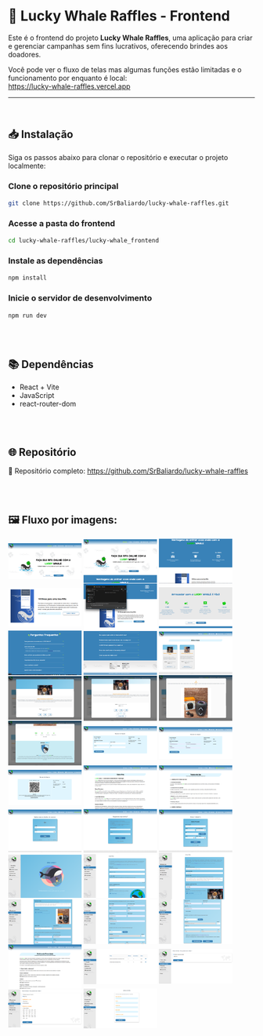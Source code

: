 # 🐳 Lucky Whale Raffles - Frontend

Este é o frontend do projeto **Lucky Whale Raffles**, uma aplicação para criar e gerenciar campanhas sem fins lucrativos, oferecendo brindes aos doadores.

Você pode ver o fluxo de telas mas algumas funções estão limitadas e o funcionamento por enquanto é local:<br>
https://lucky-whale-raffles.vercel.app

---
<br>

## 📥 Instalação

Siga os passos abaixo para clonar o repositório e executar o projeto localmente:

  ### Clone o repositório principal
  ```bash
  git clone https://github.com/SrBaliardo/lucky-whale-raffles.git
  ```
 
  ### Acesse a pasta do frontend
  ```bash
  cd lucky-whale-raffles/lucky-whale_frontend
  ```
  
  ### Instale as dependências
   ```bash
  npm install
  ```
  
  ### Inicie o servidor de desenvolvimento
   ```bash
  npm run dev
  ```
<br><br>

## 📚 Dependências
- React + Vite
- JavaScript
- react-router-dom

<br><br>

## 🌐 Repositório
🔗 Repositório completo: https://github.com/SrBaliardo/lucky-whale-raffles

<br><br>

## 🖼️ Fluxo por imagens:<br>
<div>
  <img align="center" alt="HTML" height="auto" width="150" src="src/assets/readme_images/lucky_whale-00.png">
  <img align="center" alt="HTML" height="auto" width="150" src="src/assets/readme_images/lucky_whale-01.png">
  <img align="center" alt="HTML" height="auto" width="150" src="src/assets/readme_images/lucky_whale-02.png">
  <img align="center" alt="HTML" height="auto" width="150" src="src/assets/readme_images/lucky_whale-03.png">
  <img align="center" alt="HTML" height="auto" width="150" src="src/assets/readme_images/lucky_whale-04.png">
  <img align="center" alt="HTML" height="auto" width="150" src="src/assets/readme_images/lucky_whale-05.png">
  <img align="center" alt="HTML" height="auto" width="150" src="src/assets/readme_images/lucky_whale-06.png">
  <img align="center" alt="HTML" height="auto" width="150" src="src/assets/readme_images/lucky_whale-07.png">
  <img align="center" alt="HTML" height="auto" width="150" src="src/assets/readme_images/lucky_whale-08.png">
  <img align="center" alt="HTML" height="auto" width="150" src="src/assets/readme_images/lucky_whale-09.png">
  <img align="center" alt="HTML" height="auto" width="150" src="src/assets/readme_images/lucky_whale-10.png">
  <img align="center" alt="HTML" height="auto" width="150" src="src/assets/readme_images/lucky_whale-11.png">
  <img align="center" alt="HTML" height="auto" width="150" src="src/assets/readme_images/lucky_whale-12.png">
  <img align="center" alt="HTML" height="auto" width="150" src="src/assets/readme_images/lucky_whale-13.png">
  <img align="center" alt="HTML" height="auto" width="150" src="src/assets/readme_images/lucky_whale-14.png">
  <img align="center" alt="HTML" height="auto" width="150" src="src/assets/readme_images/lucky_whale-15.png">
  <img align="center" alt="HTML" height="auto" width="150" src="src/assets/readme_images/lucky_whale-16.png">
  <img align="center" alt="HTML" height="auto" width="150" src="src/assets/readme_images/lucky_whale-17.png">
  <img align="center" alt="HTML" height="auto" width="150" src="src/assets/readme_images/lucky_whale-18.png">
  <img align="center" alt="HTML" height="auto" width="150" src="src/assets/readme_images/lucky_whale-19.png">
  <img align="center" alt="HTML" height="auto" width="150" src="src/assets/readme_images/lucky_whale-20.png">
  <img align="center" alt="HTML" height="auto" width="150" src="src/assets/readme_images/lucky_whale-21.png">
  <img align="center" alt="HTML" height="auto" width="150" src="src/assets/readme_images/lucky_whale-22.png">
  <img align="center" alt="HTML" height="auto" width="150" src="src/assets/readme_images/lucky_whale-23.png">
  <img align="center" alt="HTML" height="auto" width="150" src="src/assets/readme_images/lucky_whale-24.png">
  <img align="center" alt="HTML" height="auto" width="150" src="src/assets/readme_images/lucky_whale-25.png">
  <img align="center" alt="HTML" height="auto" width="150" src="src/assets/readme_images/lucky_whale-26.png">
  <img align="center" alt="HTML" height="auto" width="150" src="src/assets/readme_images/lucky_whale-27.png">
  <img align="center" alt="HTML" height="auto" width="150" src="src/assets/readme_images/lucky_whale-28.png">
  <img align="center" alt="HTML" height="auto" width="150" src="src/assets/readme_images/lucky_whale-29.png">
  <img align="center" alt="HTML" height="auto" width="150" src="src/assets/readme_images/lucky_whale-30.png">
  <img align="center" alt="HTML" height="auto" width="150" src="src/assets/readme_images/lucky_whale-31.png">
</div>
